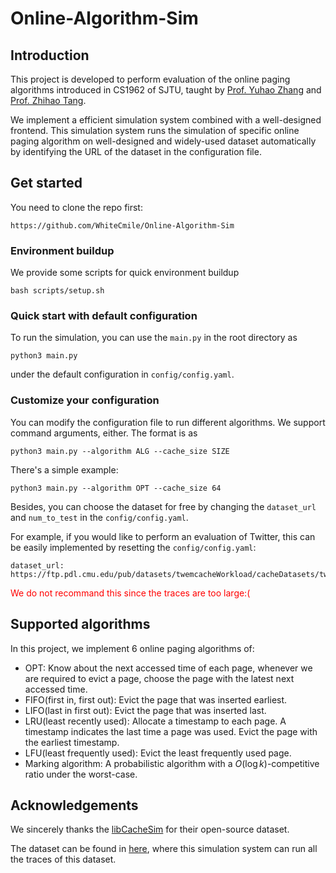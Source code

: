# Online-Algorithm-Sim

## Introduction

This project is developed to perform evaluation of the online paging algorithms introduced in CS1962 of SJTU, taught by [Prof. Yuhao Zhang](http://www.zyhwtc.com/) and [Prof. Zhihao Tang](http://simecv.sufe.edu.cn/page.aspx?id=9).

We implement a efficient simulation system combined with a well-designed frontend. This simulation system runs the simulation of specific online paging algorithm on well-designed and widely-used dataset automatically by identifying the URL of the dataset in the configuration file.

## Get started

You need to clone the repo first:
```
https://github.com/WhiteCmile/Online-Algorithm-Sim
```

### Environment buildup

We provide some scripts for quick environment buildup
```
bash scripts/setup.sh
```

### Quick start with default configuration

To run the simulation, you can use the `main.py` in the root directory as
```
python3 main.py
```
under the default configuration in `config/config.yaml`.

### Customize your configuration

You can modify the configuration file to run different algorithms. We support command arguments, either. The format is as
```
python3 main.py --algorithm ALG --cache_size SIZE
```
There's a simple example:
```
python3 main.py --algorithm OPT --cache_size 64
```

Besides, you can choose the dataset for free by changing the `dataset_url` and `num_to_test` in the `config/config.yaml`.

For example, if you would like to perform an evaluation of Twitter, this can be easily implemented by resetting the `config/config.yaml`:
```
dataset_url: https://ftp.pdl.cmu.edu/pub/datasets/twemcacheWorkload/cacheDatasets/twitter/
```
<font color="red">We do not recommand this since the traces are too large:(</font>

## Supported algorithms

In this project, we implement 6 online paging algorithms of:
- OPT: Know about the next accessed time of each page, whenever we are required to evict a page, choose the page with the latest next accessed time.
- FIFO(first in, first out): Evict the page that was inserted earliest.
- LIFO(last in first out): Evict the page that was inserted last.
- LRU(least recently used): Allocate a timestamp to each page. A timestamp indicates the last time a page was used. Evict the page with the earliest timestamp.
- LFU(least frequently used): Evict the least frequently used page.
- Marking algorithm: A probabilistic algorithm with a $O(\log k)$-competitive ratio under the worst-case.

## Acknowledgements

We sincerely thanks the [libCacheSim](https://github.com/1a1a11a/libCacheSim) for their open-source dataset.

The dataset can be found in [here](https://ftp.pdl.cmu.edu/pub/datasets/twemcacheWorkload/cacheDatasets/), where this simulation system can run all the traces of this dataset.